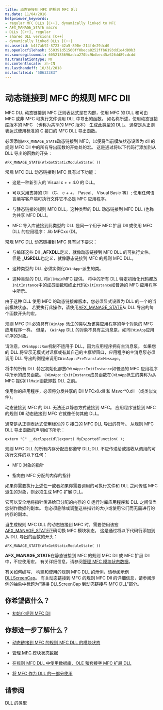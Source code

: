 ```yaml
---
title: 动态链接到 MFC 的规则 MFC Dll
ms.date: 11/04/2016
helpviewer_keywords:
- regular MFC DLLs [C++], dynamically linked to MFC
- AFX_MANAGE_STATE macro
- DLLs [C++], regular
- shared DLL versions [C++]
- dynamically linked DLLs [C++]
ms.assetid: b4f7ab92-8723-42a5-890e-214f4e29dcd0
ms.openlocfilehash: 550391d51560ff0beca8252ffb6193dd1e4d89b3
ms.sourcegitcommit: 6052185696adca270bc9bdbec45a626dd89cdcdd
ms.translationtype: MT
ms.contentlocale: zh-CN
ms.lasthandoff: 10/31/2018
ms.locfileid: "50632383"
---
```

# <a name="regular-mfc-dlls-dynamically-linked-to-mfc"></a>动态链接到 MFC 的规则 MFC Dll

MFC DLL 动态链接到 MFC 正则表达式是在内部，使用 MFC 的 DLL 和可由 MFC 或非 MFC 可执行文件调用 DLL 中导出的函数。 如名称所述，使用动态链接库版本的 MFC （也称为共享的 MFC 版本） 生成此类型的 DLL。 通常是从正则表达式使用标准的 C 接口的 MFC DLL 导出函数。

必须添加`AFX_MANAGE_STATE`动态链接到 MFC，以便将当前模块状态设置为 dll 的规则 MFC Dll 中的所有导出函数的开始处的宏。 这是通过将以下代码行添加到从 DLL 导出的函数的开头：

```
AFX_MANAGE_STATE(AfxGetStaticModuleState( ))
```

常规 MFC DLL 动态链接到 MFC 具有以下功能：

- 这是一种新引入的 Visual c + + 4.0 的 DLL。

- 可以采用支持的 Dll （C、 c + +、 Pascal、 Visual Basic 等）; 使用任何语言编写客户端可执行文件它不必是 MFC 应用程序。

- 与静态链接的规则 MFC DLL，这种类型的 DLL 动态链接到 MFC DLL (也称为共享 MFC DLL)。

- MFC 导入库链接到此类型的 DLL 是同一个用于 MFC 扩展 Dll 或使用 MFC DLL 的应用程序：.lib MFCxx (D)。

常规 MFC DLL 动态链接到 MFC 具有以下要求：

- 与编译这些 Dll **_AFXDLL**定义，就像动态链接到 MFC DLL 的可执行文件。 但是 **_USRDLL**也定义，就像静态链接到 MFC 的规则 MFC DLL。

- 这种类型的 DLL 必须实例化`CWinApp`-派生的类。

- 这种类型的 DLL 将`DllMain`MFC 提供。 将中的所有 DLL 特定初始化代码都放`InitInstance`中的成员函数和终止代码`ExitInstance`如普通的 MFC 应用程序中所示。

由于这种 DLL 使用 MFC 的动态链接库版本，您必须显式设置为 DLL 的一个的当前模块状态。 若要执行此操作，请使用[AFX_MANAGE_STATE](../mfc/reference/extension-dll-macros.md#afx_manage_state)从 DLL 导出的每个函数开头的宏。

规则 MFC Dll 必须具有`CWinApp`-派生的类以及该类应用程序的单个对象的 MFC 应用程序一样。 但是， `CWinApp` DLL 的对象不具有主消息泵，如同`CWinApp`应用程序的对象。

请注意，`CWinApp::Run`机制不适用于 DLL，因为应用程序拥有主消息泵。 如果您的 DLL 将显示无模式对话框或有其自己的主框架窗口，应用程序的主消息泵必须调用 DLL 导出的例程来调用`CWinApp::PreTranslateMessage`。

将中的所有 DLL 特定初始化都放`CWinApp::InitInstance`如普通的 MFC 应用程序中所示的成员函数。 `CWinApp::ExitInstance`成员函数在`CWinApp`派生的类称为从 MFC 提供`DllMain`函数卸载 DLL 之前。

使用你的应用程序，必须将分发共享的 Dll MFCx0.dll 和 Msvcr*0.dll （或类似文件）。

动态链接到 MFC 的 DLL 无法还以静态方式链接到 MFC。 应用程序链接到 MFC 的规则 Dll 动态链接到 MFC 它就像任何其他 DLL。

通常是从正则表达式使用标准的 C 接口的 MFC DLL 导出的符号。 从规则 MFC DLL 导出函数的声明如下所示：

```
extern "C" __declspec(dllexport) MyExportedFunction( );
```

规则 MFC DLL 的所有内存分配应都遵守 DLL;DLL 不应传递给或接收从调用的可执行文件的以下任何：

- MFC 对象的指针

- 指向由 MFC 分配的内存的指针

如果你需要执行上述任一或者如果你需要调用的可执行文件和 DLL 之间传递 MFC 派生的对象，则必须生成 MFC 扩展 DLL。

它可以安全地将指针传递给已分配的内存的 C 运行时库应用程序和 DLL 之间仅当您制作数据的副本。 您必须删除或调整这些指针的大小或使用它们而无需进行的内存的副本。

当生成规则 MFC DLL 的动态链接到 MFC 时，需要使用该宏[AFX_MANAGE_STATE](../mfc/reference/extension-dll-macros.md#afx_manage_state)正确切换 MFC 模块状态。 这是通过将以下代码行添加到从 DLL 导出的函数的开头：

```
AFX_MANAGE_STATE(AfxGetStaticModuleState( ))
```

**AFX_MANAGE_STATE**在静态链接到 MFC 的规则 MFC Dll 或 MFC 扩展 Dll 中，不应使用宏。 有关详细信息，请参阅[管理 MFC 模块状态数据](../mfc/managing-the-state-data-of-mfc-modules.md)。

有关如何编写、 构建和使用的规则 MFC DLL 的示例，请参阅示例[DLLScreenCap](https://github.com/Microsoft/VCSamples/tree/master/VC2010Samples/MFC/advanced/DllScreenCap)。 有关动态链接到 MFC 的规则 MFC Dll 的详细信息，请参阅示例的抽象中标题为"转换 DLLScreenCap 到动态链接与 MFC DLL"部分。

## <a name="what-do-you-want-to-do"></a>你希望做什么？

- [初始化规则 MFC Dll](../build/run-time-library-behavior.md#initializing-regular-dlls)

## <a name="what-do-you-want-to-know-more-about"></a>你想进一步了解什么？

- [动态链接到 MFC 的规则 MFC DLL 的模块状态](../build/module-states-of-a-regular-dll-dynamically-linked-to-mfc.md)

- [管理 MFC 模块状态数据](../mfc/managing-the-state-data-of-mfc-modules.md)

- [在规则 MFC DLL 中使用数据库、OLE 和套接字 MFC 扩展 DLL](../build/using-database-ole-and-sockets-extension-dlls-in-regular-dlls.md)

- [将 MFC 作为 DLL 的一部分使用](../mfc/tn011-using-mfc-as-part-of-a-dll.md)

## <a name="see-also"></a>请参阅

[DLL 的类型](../build/kinds-of-dlls.md)